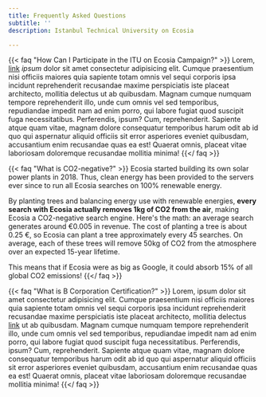 ```yaml
---
title: Frequently Asked Questions
subtitle: ''
description: Istanbul Technical University on Ecosia

---
```

{{< faq "How Can I Participate in the ITU on Ecosia Campaign?" >}} Lorem, [link](https://examplesite.com) _ipsum_ dolor sit amet consectetur adipisicing elit. Cumque praesentium nisi officiis maiores quia sapiente totam omnis vel sequi corporis ipsa incidunt reprehenderit recusandae maxime perspiciatis iste placeat architecto, mollitia delectus ut ab quibusdam. Magnam cumque numquam tempore reprehenderit illo, unde cum omnis vel sed temporibus, repudiandae impedit nam ad enim porro, qui labore fugiat quod suscipit fuga necessitatibus. Perferendis, ipsum? Cum, reprehenderit. Sapiente atque quam vitae, magnam dolore consequatur temporibus harum odit ab id quo qui aspernatur aliquid officiis sit error asperiores eveniet quibusdam, accusantium enim recusandae quas ea est! Quaerat omnis, placeat vitae laboriosam doloremque recusandae mollitia minima!
{{</ faq >}}

{{< faq "What is CO2-negative?" >}} Ecosia started building its own solar power plants in 2018. Thus, clean energy has been provided to the servers ever since to run all Ecosia searches on 100% renewable energy. 

By planting trees and balancing energy use with renewable energies, **every search with Ecosia actually removes 1kg of CO2 from the air**, making Ecosia a CO2-negative search engine. Here's the math: an average search generates around €0.005 in revenue. The cost of planting a tree is about 0.25 €, so Ecosia can plant a tree approximately every 45 searches. On average, each of these trees will remove 50kg of CO2 from the atmosphere over an expected 15-year lifetime. 

This means that if Ecosia were as big as Google, it could absorb 15% of all global CO2 emissions! {{</ faq >}}

{{< faq "What is B Corporation Certification?" >}} Lorem, ipsum dolor sit amet consectetur adipisicing elit. Cumque praesentium nisi officiis maiores quia sapiente totam omnis vel sequi corporis ipsa incidunt reprehenderit recusandae maxime perspiciatis iste placeat architecto, mollitia delectus [link](https://examplesite.com) ut ab quibusdam. Magnam cumque numquam tempore reprehenderit illo, unde cum omnis vel sed temporibus, repudiandae impedit nam ad enim porro, qui labore fugiat quod suscipit fuga necessitatibus. Perferendis, ipsum? Cum, reprehenderit. Sapiente atque quam vitae, magnam dolore consequatur temporibus harum odit ab id quo qui aspernatur aliquid officiis sit error asperiores eveniet quibusdam, accusantium enim recusandae quas ea est! Quaerat omnis, placeat vitae laboriosam doloremque recusandae mollitia minima!
{{</ faq >}}